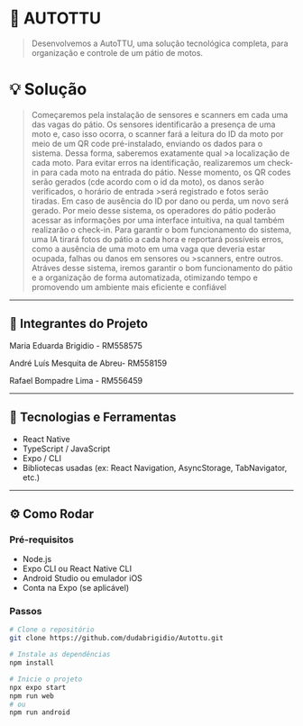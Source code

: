 # 📱 AUTOTTU

> Desenvolvemos a AutoTTU, uma solução tecnológica completa, para organização e controle de um pátio de motos.

# 💡 Solução

> Começaremos pela instalação de sensores e scanners em cada uma das vagas do pátio.
>Os sensores identificarão a presença de uma moto e, caso isso ocorra, o scanner fará a leitura do ID da moto por meio de um QR code pré-instalado, enviando os dados para o sistema. Dessa forma, saberemos exatamente qual >a localização de cada moto.
>Para evitar erros na identificação, realizaremos um check-in para cada moto na entrada do pátio. Nesse momento, os QR codes serão gerados (cde acordo com o id da moto), os danos serão verificados, o horário de entrada >será registrado e fotos serão tiradas. Em caso de ausência do ID por dano ou perda, um novo será gerado.
>Por meio desse sistema, os operadores do pátio poderão acessar as informações por uma interface intuitiva, na qual também realizarão o check-in.
>Para garantir o bom funcionamento do sistema, uma IA tirará fotos do pátio a cada hora e reportará possíveis erros, como a ausência de uma moto em uma vaga que deveria estar ocupada, falhas ou danos em sensores ou >scanners, entre outros.
>Atráves desse sistema, iremos garantir o bom funcionamento do pátio e a organização de forma automatizada, otimizando tempo e promovendo um ambiente mais eficiente e confiável

---

## 🧪 Integrantes do Projeto

Maria Eduarda Brigidio - RM558575 

André Luís Mesquita de Abreu- RM558159

Rafael Bompadre Lima - RM556459

---

## 🚀 Tecnologias e Ferramentas

- React Native
- TypeScript / JavaScript
- Expo / CLI
- Bibliotecas usadas (ex: React Navigation, AsyncStorage, TabNavigator, etc.)


---

## ⚙️ Como Rodar

### Pré-requisitos

- Node.js
- Expo CLI ou React Native CLI
- Android Studio ou emulador iOS
- Conta na Expo (se aplicável)

### Passos

```bash
# Clone o repositório
git clone https://github.com/dudabrigidio/Autottu.git

# Instale as dependências
npm install

# Inicie o projeto
npx expo start
npm run web
# ou
npm run android
